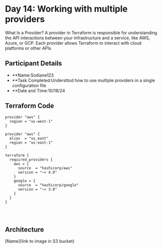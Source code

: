 # Day 14: Working with multiple providers
What Is a Provider? A provider in Terraform is responsible for understanding the API interactions between your infrastructure and a service, like AWS, Azure, or GCP. Each provider allows Terraform to interact with cloud platforms or other APIs

## Participant Details

- **Name:Sodiane123
- **Task Completed:Understtod how to use multiple providers in a single configuration file
- **Date and Time:10/18/24 

## Terraform Code 
```hcl
provider "aws" {
  region = "us-west-1"
}

provider "aws" {
  alias  = "us_east"
  region = "us-east-1"
}

terraform {
  required_providers {
    aws = {
      source  = "hashicorp/aws"
      version = "~> 4.0"
    }
    google = {
      source  = "hashicorp/google"
      version = "~> 3.0"
    }
  }
}




```
## Architecture 

[Name](link to image in S3 bucket)
